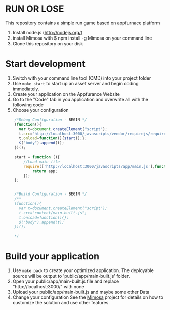 RUN OR LOSE
========================

This repository contains a simple run game based on appfurnace platform

1. Install node.js (http://nodejs.org/)
2. install Mimosa with $ npm install -g Mimosa on your command line
3. Clone this repository on your disk


# Start development
 1. Switch with your command line tool (CMD) into your project folder
 2. Use `make start` to start up an asset server and begin coding immediately.
 3. Create your application on the Appfurance Website
 4. Go to the "Code" tab in you application and overwrite all with the following code
 5. Choose your configuration

```javascript
    /*Debug Configuration - BEGIN */
    (function(){
      var t=document.createElement("script");
      t.src="http://localhost:3000/javascripts/vendor/requirejs/require.js";
      t.onload=function(){start();};
      $("body").append(t);
    })();

    start = function (){
        //Load main file
        require(['http://localhost:3000/javascripts/app/main.js'],function(app) {
            return app;
        });
    };


    /*Build Configuration - BEGIN */
    /**
    (function(){
      var t=document.createElement("script");
      t.src="content/main-built.js";
      t.onload=function(){};
      $("body").append(t);
    })();

    */
```

# Build your application
 1. Use `make pack` to create your optimized application. The deployable source will be output to 'public/app/main-built.js' folder.
 2. Open your public/app/main-built.js file and replace "http://localhost:3000/" with none
 3. Upload your public/app/main-built.js and maybe some other Data
 4. Change your configuration
 See the [Mimosa](http://mimosajs.com/) project for details on how to customize the solution and use other features.
